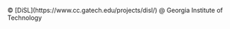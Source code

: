 <p>
    &copy; [DiSL](https://www.cc.gatech.edu/projects/disl/) @ Georgia Institute of Technology
</p>